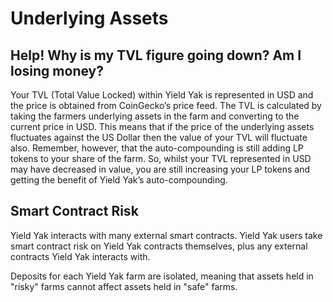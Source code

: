# Underlying Assets

## **Help! Why is my TVL figure going down? Am I losing money?**

Your TVL \(Total Value Locked\) within Yield Yak is represented in USD and the price is obtained from CoinGecko’s price feed. The TVL is calculated by taking the farmers underlying assets in the farm and converting to the current price in USD. This means that if the price of the underlying assets fluctuates against the US Dollar then the value of your TVL will fluctuate also. Remember, however, that the auto-compounding is still adding LP tokens to your share of the farm. So, whilst your TVL represented in USD may have decreased in value, you are still increasing your LP tokens and getting the benefit of Yield Yak’s auto-compounding.

## Smart Contract Risk

Yield Yak interacts with many external smart contracts. Yield Yak users take smart contract risk on Yield Yak contracts themselves, plus any external contracts Yield Yak interacts with.

Deposits for each Yield Yak farm are isolated, meaning that assets held in "risky" farms cannot affect assets held in "safe" farms.

